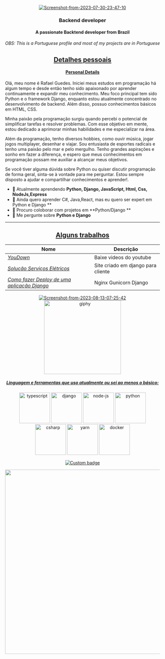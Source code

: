 <p align="center">
   <a href="https://ibb.co/pQyLJ0c"><img src="https://i.ibb.co/3vzCBr2/Screenshot-from-2023-07-30-23-47-10.png" alt="Screenshot-from-2023-07-30-23-47-10" border="0"></a>
</p>

<h3 align="center">Backend developer</h3>
<h4 align="center">A passionate Backtend developer from Brazil</h4>
<h6 align="center">OBS: This is a Portuguese profile and most of my projects are in Portuguese </h6>
<h2 align="center"><u>Detalhes pessoais</u></h2>
<h4 align="center"><u>Personal Details</u></h4>

<p align="center">


Olá, meu nome é Rafael Guedes. Iniciei meus estudos em programação há algum tempo e desde então tenho sido apaixonado por aprender continuamente e expandir meu conhecimento. Meu foco principal tem sido Python e o framework Django, enquanto estou atualmente concentrado no desenvolvimento de backend. Além disso, possuo conhecimentos básicos em HTML, CSS.

Minha paixão pela programação surgiu quando percebi o potencial de simplificar tarefas e resolver problemas. Com esse objetivo em mente, estou dedicado a aprimorar minhas habilidades e me especializar na área.

Além da programação, tenho diversos hobbies, como ouvir música, jogar jogos multiplayer, desenhar e viajar. Sou entusiasta de esportes radicais e tenho uma paixão pelo mar e pelo mergulho. Tenho grandes aspirações e sonho em fazer a diferença, e espero que meus conhecimentos em programação possam me auxiliar a alcançar meus objetivos.

Se você tiver alguma dúvida sobre Python ou quiser discutir programação de forma geral, sinta-se à vontade para me perguntar. Estou sempre disposto a ajudar e compartilhar conhecimentos e aprender!.

- 🌱 Atualmente aprendendo **Python, Django, JavaScript, Html, Css, NodeJs,Express**
- 🌱 Ainda quero aprender C#, Java,React, mas eu quero ser expert em Python e Django **
- 👯 Procuro coloborar com projetos em  **Python/Django **
- 💬 Me pergunte sobre **Python e Django**
________________________________________________________________________________________________________________________________
</p>

<p align="center">
<h2 align="center"><u>Alguns trabalhos</u></h2>

   | Nome                  | Descrição                                            |
   | ----------------------|------------------------------------------------------- |
   | _[YouDown](https://github.com/guedes2142/YouDown)_| Baixe videos do youtube |
   | _[Solução Serviços Elétricos](http://solucaoeletrica.live/)_|Site criado em django para cliente|
   | _[Como fazer Deploy de uma aplicação Django]( https://github.com/guedes2142/Deploy-App-Django-com-Nginx-e-Gunicorn)_|Nginx Gunicorn Django|
  
   

</p>

<p align="center">
<a href="https://imgbb.com/"><img src="https://i.ibb.co/wwXb2Tt/Screenshot-from-2023-08-13-07-25-42.png" alt="Screenshot-from-2023-08-13-07-25-42" border="0"></a><a href="https://imgbb.com/">
    <img width="250" height="240" src="https://i.ibb.co/Zfjw9RL/giphy.webp" alt="giphy" border="0">
</p>

<h5 align="center">Linguagem e ferramentas que uso atualmente ou sei ao menos o básico:</h5>

<div align="center">
  <a href="https://imgbb.com/"><img width="100" height="100" src="https://i.ibb.co/3N1zLBM/typescript.png" alt="typescript" border="0"></a> 
  <a href="https://imgbb.com/"><img width="100" height="100" src="https://i.ibb.co/5LZ279F/django.png" alt="django" border="0"></a> 
  <a href="https://imgbb.com/"><img width="100" height="100" src="https://i.ibb.co/nj6wDbg/node-js.png" alt="node-js" border="0"></a> 
  <a href="https://imgbb.com/"><img width="100" height="100" src="https://i.ibb.co/48cxmPk/python.png" alt="python" border="0"></a> 
  <a href="https://imgbb.com/"><img width="100" height="100" src="https://i.ibb.co/vQBDL4K/csharp.png" alt="csharp" border="0"></a>
  <a href="https://imgbb.com/"><img width="100" height="100" src="https://i.ibb.co/pQ0DP22/yarn.png" alt="yarn" border="0"></a> 
  <a href="https://imgbb.com/"><img width="100" height="100" src="https://i.ibb.co/yhq1CRY/docker.png" alt="docker" border="0"></a>
</div>
<p align="center">
  <a href="https://codetime.dev">
    <img alt="Custom badge" src="https://img.shields.io/endpoint?style=flat-square&url=https%3A%2F%2Fapi.codetime.dev%2Fshield%3Fid%3D17711%26project%3D%26in%3D0">
  </a>
</p>
<p align="center">
  <img width=600 heigth=300 src="https://files.realpython.com/media/Deploy-a-Django-App-With-Nginx--Gunicorn--HTTPS_Watermarked.c5bb50229430.jpg">
</p>
